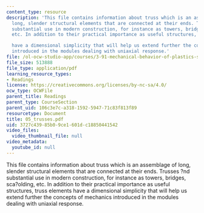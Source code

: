 ```yaml
---
content_type: resource
description: 'This file contains information about truss which is an assemblage of
  long, slender structural elements that are connected at their ends. Trusses ?nd
  substantial use in modern construction, for instance as towers, bridges, sca?olding,
  etc. In addition to their practical importance as useful structures, truss elements

  have a dimensional simplicity that will help us extend further the concepts of mechanics
  introduced in the modules dealing with uniaxial response.'
file: /ol-ocw-studio-app/courses/3-91-mechanical-behavior-of-plastics-spring-2007/3727c43985b09ce1601dc18850441542_05_trusses.pdf
file_size: 513888
file_type: application/pdf
learning_resource_types:
- Readings
license: https://creativecommons.org/licenses/by-nc-sa/4.0/
ocw_type: OCWFile
parent_title: Readings
parent_type: CourseSection
parent_uid: 106c3e7c-a318-1592-5947-71c83f813f89
resourcetype: Document
title: 05_trusses.pdf
uid: 3727c439-85b0-9ce1-601d-c18850441542
video_files:
  video_thumbnail_file: null
video_metadata:
  youtube_id: null
---
```

This file contains information about truss which is an assemblage of long, slender structural elements that are connected at their ends. Trusses ?nd substantial use in modern construction, for instance as towers, bridges, sca?olding, etc. In addition to their practical importance as useful structures, truss elements
have a dimensional simplicity that will help us extend further the concepts of mechanics introduced in the modules dealing with uniaxial response.